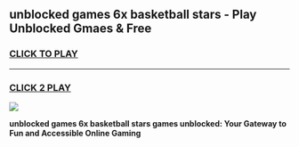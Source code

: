 
## unblocked games 6x basketball stars - Play Unblocked Gmaes & Free
<h3>
<a href="https://news.freeplayer.one?title=unblocked_games_6x_basketball_stars&ref=23F">CLICK TO PLAY</a></h3>
<hr>

<h3>
<a href="https://news.freeplayer.one?title=unblocked_games_6x_basketball_stars&ref=23F">CLICK 2 PLAY</a>
  
</h3>

<a href="https://news.freeplayer.one?title=unblocked_games_6x_basketball_stars&ref=23F/"><img src="https://clearcache.store/games.png"></a>


**unblocked games 6x basketball stars games unblocked: Your Gateway to Fun and Accessible Online Gaming**
